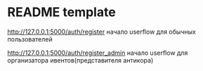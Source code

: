 # README template

http://127.0.0.1:5000/auth/register начало userflow для обычных пользователей

http://127.0.0.1:5000/auth/register_admin начало userflow для организатора ивентов(представителя антикора)